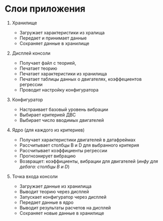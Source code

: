 Слои приложения
==========

1. Хранилище
    * Загружает характеристики из хралища
    * Передает и принимает данные
    * Сохраняет данные в хранилище

2. Дисплей консоли
    * Получает файл с теорией, 
    * Печатает теорию
    * Печатает характеристики из хранилища
    * Печатает таблицы данных о двигателях, коэффециентов регрессии
    * Проводит настройку конфигуратора
 
3. Конфигуратор
    * Настраивает базовый уровень вибрации
    * Выбирает критерией ДВС
    * Выбирает число вводимых двигателей

4. Ядро (для каждого из критериев)
    * Получает характеристики двигателей в датафреймах
    * Рассчитывает столбцы B и D для выбранного критерия
    * Рассчитывает коэффициенты регрессии
    * Прогнознирует вибрацию
    * Возвращет: коэффициенты, вибрации для двигателей (*инфу для дебага: столбцы B и D*)

5. Точка входа консоли
    * Загружает данные из хранилища
    * Выводит теорию через дисплей
    * Запускает конфигуратор через дисплей
    * Передает данные в ядро
    * Выводит результаты расчетов на дисплей
    * Сохраняет новые данные в хранилище
